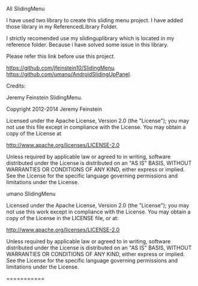 All SlidingMenu

I have used two library to create this sliding menu project. I have added those library in my ReferencedLibrary Folder.

I strictly recomended use my slidinguplibrary which is located in my reference folder. Because i have solved some issue in this library.

Please refer this link before use this project.

https://github.com/jfeinstein10/SlidingMenu.
https://github.com/umano/AndroidSlidingUpPanel.



Credits:

Jeremy Feinstein SlidingMenu.

Copyright 2012-2014 Jeremy Feinstein

Licensed under the Apache License, Version 2.0 (the "License");
you may not use this file except in compliance with the License.
You may obtain a copy of the License at

http://www.apache.org/licenses/LICENSE-2.0

Unless required by applicable law or agreed to in writing, software
distributed under the License is distributed on an "AS IS" BASIS,
WITHOUT WARRANTIES OR CONDITIONS OF ANY KIND, either express or implied.
See the License for the specific language governing permissions and
limitations under the License.

umano SlidingMenu

Licensed under the Apache License, Version 2.0 (the "License"); you may not use this work except in compliance with the License. You may obtain a copy of the License in the LICENSE file, or at:

http://www.apache.org/licenses/LICENSE-2.0

Unless required by applicable law or agreed to in writing, software distributed under the License is distributed on an "AS IS" BASIS, WITHOUT WARRANTIES OR CONDITIONS OF ANY KIND, either express or implied. See the License for the specific language governing permissions and limitations under the License.



===========
